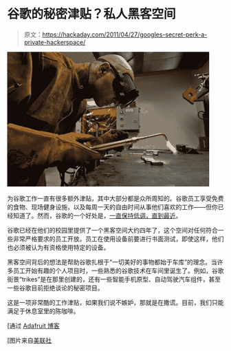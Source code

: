 # 谷歌的秘密津贴？私人黑客空间

> 原文：<https://hackaday.com/2011/04/27/googles-secret-perk-a-private-hackerspace/>

![google_hackerspace](img/3f6325127d5dbd3b494cdec0f19ab8b4.png "google_hackerspace")

为谷歌工作一直有很多额外津贴，其中大部分都是众所周知的。谷歌员工享受免费的食物、现场健身设施，以及每周一天的自由时间从事他们喜欢的工作——但你已经知道了。然而，谷歌的一个好处是，[一直保持低调，直到最近](http://www.google.com/hostednews/ap/article/ALeqM5jYC4weL-2Qswq77qRU1-gwc1jwlg?docId=c91d8cdfedb84a2d8d6967006d468c94)。

谷歌已经在他们的校园里提供了一个黑客空间大约四年了，这个空间对任何符合一些非常严格要求的员工开放。员工在使用设备前要进行书面测试，即使这样，他们也必须被认为有资格使用特定的设备。

黑客空间背后的想法是帮助谷歌扎根于“一切美好的事物都始于车库”的理念。当许多员工开始有趣的个人项目时，一些熟悉的谷歌技术在车间里诞生了。例如，谷歌街景“trikes”是在那里创建的，还有一些智能手机原型、自动驾驶汽车组件，甚至一些谷歌目前拒绝谈论的秘密项目。

这是一项非常酷的工作津贴，如果我们说不嫉妒，那就是在撒谎。目前，我们只能满足于休息室里的陈咖啡。

[通过 [Adafruit 博客](http://www.adafruit.com/blog/2011/04/26/google-is-making-hackerspaces-for-employees/)

[图片来自[美联社](http://www.google.com/hostednews/ap/article/ALeqM5jYC4weL-2Qswq77qRU1-gwc1jwlg?docId=c91d8cdfedb84a2d8d6967006d468c94)